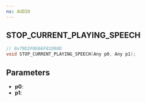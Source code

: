 ```yaml
---
ns: AUDIO
---
```

## STOP_CURRENT_PLAYING_SPEECH

```c
// 0x79D2F0E66F81D90D
void STOP_CURRENT_PLAYING_SPEECH(Any p0, Any p1);
```

## Parameters
* **p0**:
* **p1**:
